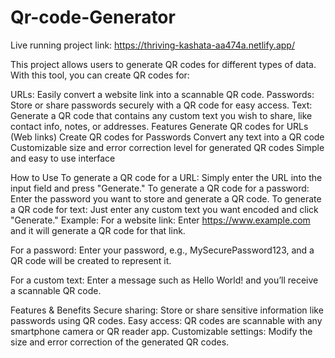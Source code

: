 # Qr-code-Generator

Live running project link:  https://thriving-kashata-aa474a.netlify.app/

This project allows users to generate QR codes for different types of data. With this tool, you can create QR codes for:

URLs: Easily convert a website link into a scannable QR code.
Passwords: Store or share passwords securely with a QR code for easy access.
Text: Generate a QR code that contains any custom text you wish to share, like contact info, notes, or addresses.
Features
Generate QR codes for URLs (Web links)
Create QR codes for Passwords
Convert any text into a QR code
Customizable size and error correction level for generated QR codes
Simple and easy to use interface




How to Use
To generate a QR code for a URL: Simply enter the URL into the input field and press "Generate."
To generate a QR code for a password: Enter the password you want to store and generate a QR code.
To generate a QR code for text: Just enter any custom text you want encoded and click "Generate."
Example:
For a website link:
Enter https://www.example.com and it will generate a QR code for that link.

For a password:
Enter your password, e.g., MySecurePassword123, and a QR code will be created to represent it.

For a custom text:
Enter a message such as Hello World! and you’ll receive a scannable QR code.

Features & Benefits
Secure sharing: Store or share sensitive information like passwords using QR codes.
Easy access: QR codes are scannable with any smartphone camera or QR reader app.
Customizable settings: Modify the size and error correction of the generated QR codes.

